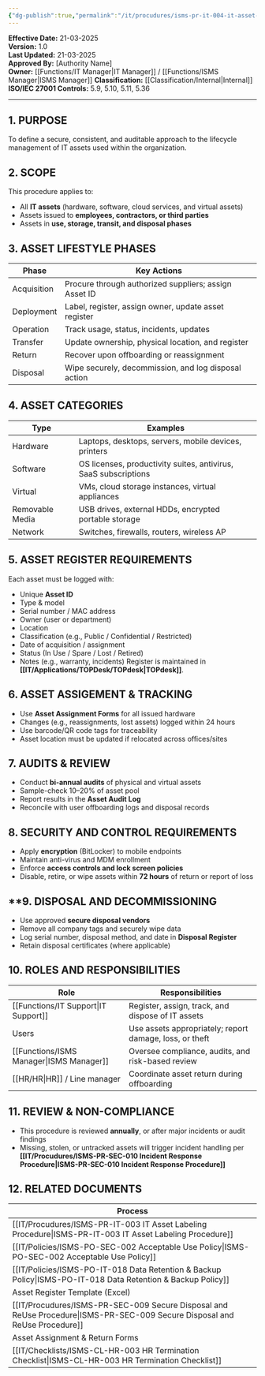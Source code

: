 ```yaml
---
{"dg-publish":true,"permalink":"/it/procudures/isms-pr-it-004-it-asset-management-procedure/","noteIcon":"default"}
---
```


 
**Effective Date:** 21-03-2025  
**Version:** 1.0  
**Last Updated:** 21-03-2025  
**Approved By:** [Authority Name]  
**Owner:** [[Functions/IT Manager\|IT Manager]] / [[Functions/ISMS Manager\|ISMS Manager]]
**Classification:** [[Classification/Internal\|Internal]]
**ISO/IEC 27001 Controls:** 5.9, 5.10, 5.11, 5.36

---
## **1. PURPOSE**  
To define a secure, consistent, and auditable approach to the lifecycle management of IT assets used within the organization.
## **2. SCOPE**
This procedure applies to:
- All **IT assets** (hardware, software, cloud services, and virtual assets)
- Assets issued to **employees, contractors, or third parties**
- Assets in **use, storage, transit, and disposal phases**
## **3. ASSET LIFESTYLE PHASES** 
 
| Phase       | Key Actions                                           |
| ----------- | ----------------------------------------------------- |
| Acquisition | Procure through authorized suppliers; assign Asset ID |
| Deployment  | Label, register, assign owner, update asset register  |
| Operation   | Track usage, status, incidents, updates               |
| Transfer    | Update ownership, physical location, and register     |
| Return      | Recover upon offboarding or reassignment              |
| Disposal    | Wipe securely, decommission, and log disposal action  |
## **4. ASSET CATEGORIES**

| Type            | Examples                                                        |
| --------------- | --------------------------------------------------------------- |
| Hardware        | Laptops, desktops, servers, mobile devices, printers            |
| Software        | OS licenses, productivity suites, antivirus, SaaS subscriptions |
| Virtual         | VMs, cloud storage instances, virtual appliances                |
| Removable Media | USB drives, external HDDs, encrypted portable storage           |
| Network         | Switches, firewalls, routers, wireless AP                       |
## **5. ASSET REGISTER REQUIREMENTS**  
Each asset must be logged with:
- Unique **Asset ID**
- Type & model
- Serial number / MAC address
- Owner (user or department)
- Location
- Classification (e.g., Public / Confidential / Restricted)
- Date of acquisition / assignment
- Status (In Use / Spare / Lost / Retired)
- Notes (e.g., warranty, incidents)
Register is maintained in **[[IT/Applications/TOPDesk/TOPdesk\|TOPdesk]]**.
## **6. ASSET ASSIGEMENT & TRACKING**  
- Use **Asset Assignment Forms** for all issued hardware
- Changes (e.g., reassignments, lost assets) logged within 24 hours
- Use barcode/QR code tags for traceability
- Asset location must be updated if relocated across offices/sites
## **7. AUDITS & REVIEW**  
- Conduct **bi-annual audits** of physical and virtual assets
- Sample-check 10–20% of asset pool
- Report results in the **Asset Audit Log**
- Reconcile with user offboarding logs and disposal records
## **8. SECURITY AND CONTROL REQUIREMENTS**
- Apply **encryption** (BitLocker) to mobile endpoints
- Maintain anti-virus and MDM enrollment
- Enforce **access controls and lock screen policies**
- Disable, retire, or wipe assets within **72 hours** of return or report of loss
## **9. DISPOSAL AND DECOMMISSIONING
- Use approved **secure disposal vendors**
- Remove all company tags and securely wipe data
- Log serial number, disposal method, and date in **Disposal Register**
- Retain disposal certificates (where applicable)
## **10. ROLES AND RESPONSIBILITIES**

| Role                  | Responsibilities                                        |
| --------------------- | ------------------------------------------------------- |
| [[Functions/IT Support\|IT Support]]        | Register, assign, track, and dispose of IT assets       |
| Users                 | Use assets appropriately; report damage, loss, or theft |
| [[Functions/ISMS Manager\|ISMS Manager]]      | Oversee compliance, audits, and risk-based review       |
| [[HR/HR\|HR]] / Line manager | Coordinate asset return during offboarding              |
## **11. REVIEW & NON-COMPLIANCE**
- This procedure is reviewed **annually**, or after major incidents or audit findings
- Missing, stolen, or untracked assets will trigger incident handling per **[[IT/Procudures/ISMS-PR-SEC-010 Incident Response Procedure\|ISMS-PR-SEC-010 Incident Response Procedure]]**
## **12. RELATED DOCUMENTS**

| Process                                                 |
| ------------------------------------------------------- |
| [[IT/Procudures/ISMS-PR-IT-003 IT Asset Labeling Procedure\|ISMS-PR-IT-003 IT Asset Labeling Procedure]]          |
| [[IT/Policies/ISMS-PO-SEC-002 Acceptable Use Policy\|ISMS-PO-SEC-002 Acceptable Use Policy]]               |
| [[IT/Policies/ISMS-PO-IT-018 Data Retention & Backup Policy\|ISMS-PO-IT-018 Data Retention & Backup Policy]]       |
| Asset Register Template (Excel)                         |
| [[IT/Procudures/ISMS-PR-SEC-009 Secure Disposal and ReUse Procedure\|ISMS-PR-SEC-009 Secure Disposal and ReUse Procedure]] |
| Asset Assignment & Return Forms                         |
| [[IT/Checklists/ISMS-CL-HR-003 HR Termination Checklist\|ISMS-CL-HR-003 HR Termination Checklist]]              |






